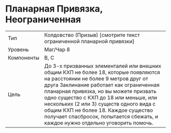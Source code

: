 # Планарная Привязка, Неограниченная

|            |                                                                                                                                                                                                                                                                                                                                                                                                                                 |
| ---------- | ------------------------------------------------------------------------------------------------------------------------------------------------------------------------------------------------------------------------------------------------------------------------------------------------------------------------------------------------------------------------------------------------------------------------------- |
| Тип        | Колдовство (Призыв) [смотрите текст ограниченной планарной привязки]                                                                                                                                                                                                                                                                                                                                                            | 
| Уровень    | Маг/Чар 8                                                                                                                                                                                                                                                                                                                                                                                                                       |
| Компоненты | В, С                                                                                                                                                                                                                                                                                                                                                                                                                            |
| Цель       | До 3-х призванных элементалей или внешних общим КХП не более 18, которые появляются на расстоянии не более 9 метров друг от друга Заклинание работает как ограниченная планарная привязка, но вы можете призвать одно существо с КХП до 18 или меньше, или нескольких (2 или 3) существ одного вида с общим КХП не более 18. Каждое существо получает спасбросок, попытается сбежать, и каждое нужно отдельно уговорить помочь. |


